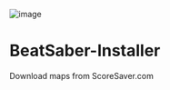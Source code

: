 ![image](https://user-images.githubusercontent.com/35881688/143509830-4da40e60-3da7-4a66-8035-0a5c4866046d.png)
# BeatSaber-Installer
Download maps from ScoreSaver.com
